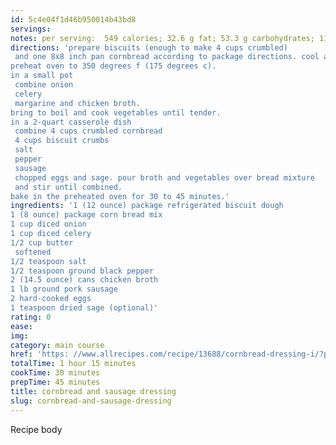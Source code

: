 ```yaml
---
id: 5c4e04f1d46b950014b43bd8
servings:
notes: per serving:  549 calories; 32.6 g fat; 53.3 g carbohydrates; 11.1 g protein; 122 mg cholesterol; 2145 mg sodium
directions: 'prepare biscuits (enough to make 4 cups crumbled)
 and one 8x8 inch pan cornbread according to package directions. cool and crumble.
preheat oven to 350 degrees f (175 degrees c).
in a small pot
 combine onion
 celery
 margarine and chicken broth.
bring to boil and cook vegetables until tender.
in a 2-quart casserole dish
 combine 4 cups crumbled cornbread
 4 cups biscuit crumbs
 salt
 pepper
 sausage
 chopped eggs and sage. pour broth and vegetables over bread mixture
 and stir until combined.
bake in the preheated oven for 30 to 45 minutes.'
ingredients: '1 (12 ounce) package refrigerated biscuit dough
1 (8 ounce) package corn bread mix
1 cup diced onion
1 cup diced celery
1/2 cup butter
 softened
1/2 teaspoon salt
1/2 teaspoon ground black pepper
2 (14.5 ounce) cans chicken broth
1 lb ground pork sausage
2 hard-cooked eggs
1 teaspoon dried sage (optional)'
rating: 0
ease:
img:
category: main course
href: 'https: //www.allrecipes.com/recipe/13688/cornbread-dressing-i/?prop28=body&prop29=mainrecipetitle&hid=&did=38298-20181122&prop24=etaf&prop25=38298&prop26=recipe-to-a-friend&prop27=&utm_campaign=recipe-to-a-friend_lifecycle&utm_source=allrecipes.com&utm_medium=email&utm_content=112218&cid=38298&mid=16439004492'
totalTime: 1 hour 15 minutes
cookTime: 30 minutes
prepTime: 45 minutes
title: cornbread and sausage dressing
slug: cornbread-and-sausage-dressing
---
```

Recipe body